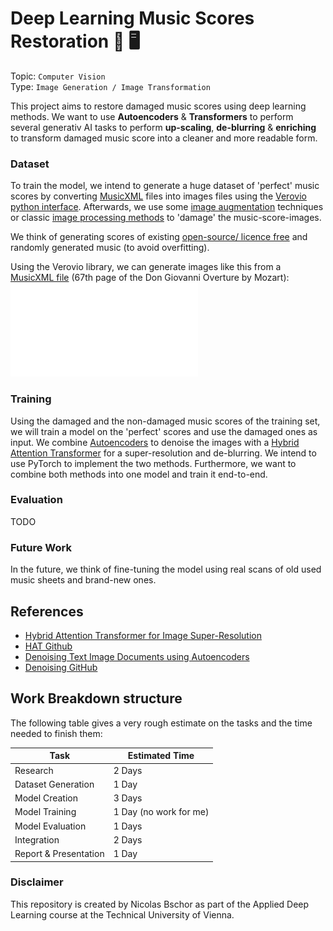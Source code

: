 # Deep Learning Music Scores Restoration 🎼 🖥️

Topic: `Computer Vision` 
<br>
Type: `Image Generation / Image Transformation`

This project aims to restore damaged music scores using deep learning methods. 
We want to use **Autoencoders** & **Transformers** to perform several generativ AI tasks to perform 
**up-scaling**, **de-blurring** & **enriching** to transform damaged music score into a cleaner and more readable form. 

### Dataset 

To train the model, we intend to generate a huge dataset of 'perfect'
music scores by converting [MusicXML](https://de.wikipedia.org/wiki/MusicXML) 
files into images files using the [Verovio python interface](https://pypi.org/project/verovio/). 
Afterwards, 
we use some [image augmentation](https://albumentations.ai/) techniques or classic [image processing methods](https://pillow.readthedocs.io/en/stable/)
to 'damage' the music-score-images.

We think of generating scores of existing [open-source/ licence free](http://mscorelib.com/actree/) 
and randomly generated music (to avoid overfitting).

Using the Verovio library, we can generate images like this from a [MusicXML file](examples/) 
(67th page of the Don Giovanni Overture by Mozart):
![Mozart-Don_Giovanni_66](examples%2Frender%2FMozart-Don_Giovanni_66.pdf)


### Training

Using the damaged and the non-damaged music scores of the training set, 
we will train a model on the 'perfect' scores and use the damaged ones as input.
We combine [Autoencoders](https://www.researchgate.net/publication/356423394_Denoising_Text_Image_Documents_using_Autoencoders) to denoise 
the images with a [Hybrid Attention Transformer](https://arxiv.org/abs/2205.04437v3) for a super-resolution 
and de-blurring.
We intend to use PyTorch to implement the two methods. 
Furthermore, we want to combine both methods into one model and train it end-to-end.

### Evaluation

TODO


### Future Work
In the future, 
we think of fine-tuning the model using real scans of old used music sheets and brand-new ones.


## References
* [Hybrid Attention Transformer for Image Super-Resolution](https://arxiv.org/abs/2205.04437v3)
* [HAT Github](https://github.com/XPixelGroup/HAT)
* [Denoising Text Image Documents using Autoencoders](https://www.researchgate.net/publication/356423394_Denoising_Text_Image_Documents_using_Autoencoders)
* [Denoising GitHub](https://github.com/Surya-Prakash-Reddy/Denoising-Documents)

## Work Breakdown structure

The following table gives a very rough estimate on the tasks 
and the time needed to finish them: 

| Task                  | Estimated Time         |
|-----------------------|------------------------|
| Research              | 2 Days                 |
| Dataset Generation    | 1 Day                  |
| Model Creation        | 3 Days                 |
| Model Training        | 1 Day (no work for me) |
| Model Evaluation      | 1 Days                 |
| Integration           | 2 Days                 |
| Report & Presentation | 1 Day                  |


### Disclaimer
This repository is created by Nicolas Bschor as part of 
the Applied Deep Learning course at the Technical University of Vienna.